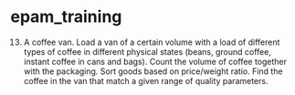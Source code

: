 # epam_training

13.	A coffee van. Load a van of a certain volume with a load of different types of coffee in different physical states (beans, ground coffee, instant coffee in cans and bags).
Count the volume of coffee together with the packaging. 
Sort goods based on price/weight ratio.
Find the coffee in the van that match a given range of quality parameters.
